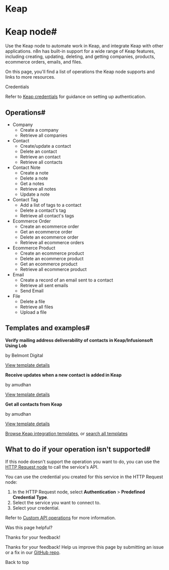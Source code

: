 # Keap

[ ](https://github.com/n8n-io/n8n-docs/edit/main/docs/integrations/builtin/app-nodes/n8n-nodes-base.keap.md "Edit this page")

# Keap node#

Use the Keap node to automate work in Keap, and integrate Keap with other applications. n8n has built-in support for a wide range of Keap features, including creating, updating, deleting, and getting companies, products, ecommerce orders, emails, and files. 

On this page, you'll find a list of operations the Keap node supports and links to more resources.

Credentials

Refer to [Keap credentials](../../credentials/keap/) for guidance on setting up authentication. 

## Operations#

  * Company
    * Create a company
    * Retrieve all companies
  * Contact
    * Create/update a contact
    * Delete an contact
    * Retrieve an contact
    * Retrieve all contacts
  * Contact Note
    * Create a note
    * Delete a note
    * Get a notes
    * Retrieve all notes
    * Update a note
  * Contact Tag
    * Add a list of tags to a contact
    * Delete a contact's tag
    * Retrieve all contact's tags
  * Ecommerce Order
    * Create an ecommerce order
    * Get an ecommerce order
    * Delete an ecommerce order
    * Retrieve all ecommerce orders
  * Ecommerce Product
    * Create an ecommerce product
    * Delete an ecommerce product
    * Get an ecommerce product
    * Retrieve all ecommerce product
  * Email
    * Create a record of an email sent to a contact
    * Retrieve all sent emails
    * Send Email
  * File
    * Delete a file
    * Retrieve all files
    * Upload a file



## Templates and examples#

**Verify mailing address deliverability of contacts in Keap/Infusionsoft Using Lob**

by Belmont Digital

[View template details](https://n8n.io/workflows/2251-verify-mailing-address-deliverability-of-contacts-in-keapinfusionsoft-using-lob/)

**Receive updates when a new contact is added in Keap**

by amudhan

[View template details](https://n8n.io/workflows/554-receive-updates-when-a-new-contact-is-added-in-keap/)

**Get all contacts from Keap**

by amudhan

[View template details](https://n8n.io/workflows/553-get-all-contacts-from-keap/)

[Browse Keap integration templates](https://n8n.io/integrations/keap/), or [search all templates](https://n8n.io/workflows/)

## What to do if your operation isn't supported#

If this node doesn't support the operation you want to do, you can use the [HTTP Request node](../../core-nodes/n8n-nodes-base.httprequest/) to call the service's API.

You can use the credential you created for this service in the HTTP Request node: 

  1. In the HTTP Request node, select **Authentication** > **Predefined Credential Type**.
  2. Select the service you want to connect to.
  3. Select your credential.



Refer to [Custom API operations](../../../custom-operations/) for more information.

Was this page helpful? 

Thanks for your feedback! 

Thanks for your feedback! Help us improve this page by submitting an issue or a fix in our [GitHub repo](https://github.com/n8n-io/n8n-docs). 

Back to top 
